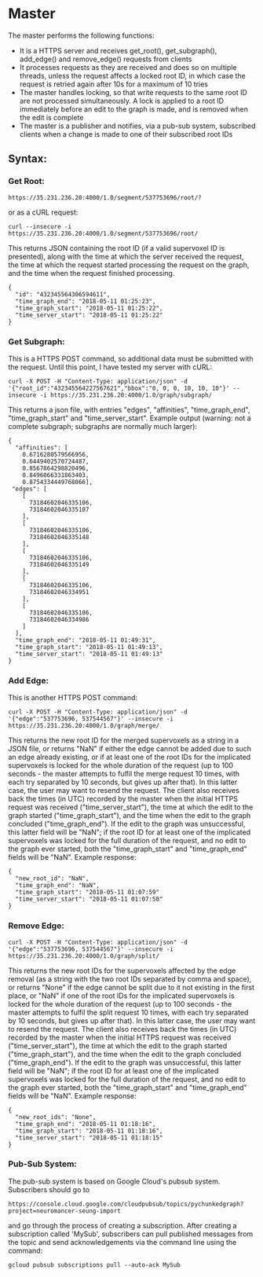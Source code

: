 # Master

The master performs the following functions:
* It is a HTTPS server and receives get_root(), get_subgraph(), add_edge() and remove_edge() requests from clients
* It processes requests as they are received and does so on multiple threads, unless the request affects a locked root ID, in which case the request is retried again after 10s for a maximum of 10 tries
* The master handles locking, so that write requests to the same root ID are not processed simultaneously. A lock is applied to a root ID immediately before an edit to the graph is made, and is removed when the edit is complete 
* The master is a publisher and notifies, via a pub-sub system, subscribed clients when a change is made to one of their subscribed root IDs

## Syntax:

### Get Root:
```
https://35.231.236.20:4000/1.0/segment/537753696/root/?
```
or as a cURL request:
```
curl --insecure -i https://35.231.236.20:4000/1.0/segment/537753696/root/
```
This returns JSON containing the root ID (if a valid supervoxel ID is presented), along with the time at which the server received the request, the time at which the request started processing the request on the graph, and the time when the request finished processing.
```
{
  "id": "432345564306594611", 
  "time_graph_end": "2018-05-11 01:25:23", 
  "time_graph_start": "2018-05-11 01:25:22", 
  "time_server_start": "2018-05-11 01:25:22"
}
```

### Get Subgraph:
This is a HTTPS POST command, so additional data must be submitted with the request. Until this point, I have tested my server with cURL:
```
curl -X POST -H "Content-Type: application/json" -d '{"root_id":"432345564227567621","bbox":"0, 0, 0, 10, 10, 10"}' --insecure -i https://35.231.236.20:4000/1.0/graph/subgraph/
```
This returns a json file, with entries "edges", "affinities", "time_graph_end", "time_graph_start" and "time_server_start". Example output (warning: not a complete subgraph; subgraphs are normally much larger):
```
{
  "affinities": [
    0.6716280579566956, 
    0.6449402570724487, 
    0.8567864298820496, 
    0.8496066331863403, 
    0.8754334449768066],
 "edges": [
    [
      73184602046335106, 
      73184602046335107
    ], 
    [
      73184602046335106, 
      73184602046335148
    ], 
    [
      73184602046335106, 
      73184602046335149
    ], 
    [
      73184602046335106, 
      73184602046334951
    ], 
    [
      73184602046335106, 
      73184602046334986
    ]
  ],
  "time_graph_end": "2018-05-11 01:49:31", 
  "time_graph_start": "2018-05-11 01:49:13", 
  "time_server_start": "2018-05-11 01:49:13"
}
``` 

### Add Edge:
This is another HTTPS POST command:
```
curl -X POST -H "Content-Type: application/json" -d '{"edge":"537753696, 537544567"}' --insecure -i https://35.231.236.20:4000/1.0/graph/merge/
```
This returns the new root ID for the merged supervoxels as a string in a JSON file, or returns "NaN" if either the edge cannot be added due to such an edge already existing, or if at least one of the root IDs for the implicated supervoxels is locked for the whole duration of the request (up to 100 seconds - the master attempts to fulfil the merge request 10 times, with each try separated by 10 seconds, but gives up after that).  In this latter case, the user may want to resend the request. The client also receives back the times (in UTC) recorded by the master when the initial HTTPS request was received ("time_server_start"), the time at which the edit to the graph started ("time_graph_start"), and the time when the edit to the graph concluded ("time_graph_end"). If the edit to the graph was unsuccessful, this latter field will be "NaN"; if the root ID for at least one of the implicated supervoxels was locked for the full duration of the request, and no edit to the graph ever started, both the "time_graph_start" and "time_graph_end" fields will be "NaN". Example response:
```
{
  "new_root_id": "NaN",
  "time_graph_end": "NaN",
  "time_graph_start": "2018-05-11 01:07:59"
  "time_server_start": "2018-05-11 01:07:58"	
}

```

### Remove Edge:

```
curl -X POST -H "Content-Type: application/json" -d  '{"edge":"537753696, 537544567"}' --insecure -i https://35.231.236.20:4000/1.0/graph/split/
```
This returns the new root IDs for the supervoxels affected by the edge removal (as a string with the two root IDs separated by comma and space), or returns "None" if the edge cannot be split due to it not existing in the first place, or "NaN" if one of the root IDs for the implicated supervoxels is locked for the whole duration of the request (up to 100 seconds - the master attempts to fulfil the split request 10 times, with each try separated by 10 seconds, but gives up after that).  In this latter case, the user may want to resend the request.  The client also receives back the times (in UTC) recorded by the master when the initial HTTPS request was received ("time_server_start"), the time at which the edit to the graph started ("time_graph_start"), and the time when the edit to the graph concluded ("time_graph_end"). If the edit to the graph was unsuccessful, this latter field will be "NaN"; if the root ID for at least one of the implicated supervoxels was locked for the full duration of the request, and no edit to the graph ever started, both the "time_graph_start" and "time_graph_end" fields will be "NaN". Example response:

```
{
  "new_root_ids": "None", 
  "time_graph_end": "2018-05-11 01:18:16", 
  "time_graph_start": "2018-05-11 01:18:16", 
  "time_server_start": "2018-05-11 01:18:15"
}

```

### Pub-Sub System:
The pub-sub system is based on Google Cloud's pubsub system. Subscribers should go to 
```
https://console.cloud.google.com/cloudpubsub/topics/pychunkedgraph?project=neuromancer-seung-import
```
and go through the process of creating a subscription.  After creating a subscription called 'MySub', subscribers can pull published messages from the topic and send acknowledgements via the command line using the command:
```
gcloud pubsub subscriptions pull --auto-ack MySub
```


